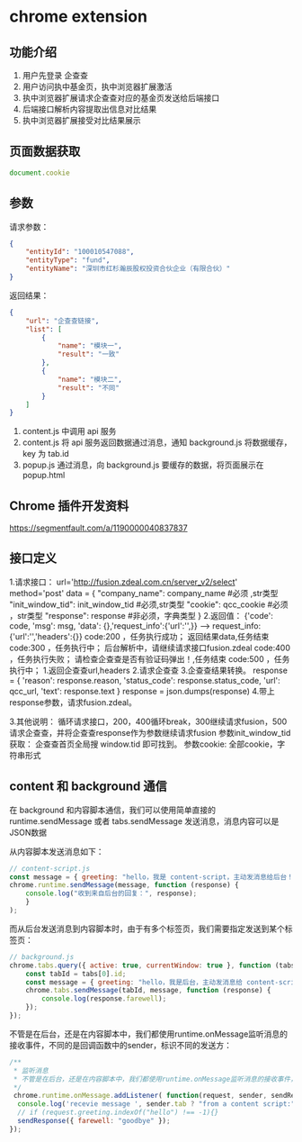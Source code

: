 # chrome extension

## 功能介绍

1. 用户先登录 企查查
2. 用户访问执中基金页，执中浏览器扩展激活
3. 执中浏览器扩展请求企查查对应的基金页发送给后端接口
4. 后端接口解析内容提取出信息对比结果
5. 执中浏览器扩展接受对比结果展示

## 页面数据获取

```js
document.cookie
```

## 参数

请求参数：

```json
{
	"entityId": "100010547088",
	"entityType": "fund",
	"entityName": "深圳市红杉瀚辰股权投资合伙企业（有限合伙）"
}
```

返回结果：

```json
{
	"url": "企查查链接",
	"list": [
		{
			"name": "模块一",
			"result": "一致"
		},
		{
			"name": "模块二",
			"result": "不同"
		}
	]
}
```
1. content.js 中调用 api 服务
2. content.js 将 api 服务返回数据通过消息，通知 background.js 将数据缓存，key 为 tab.id
3. popup.js 通过消息，向 background.js 要缓存的数据，将页面展示在 popup.html

## Chrome 插件开发资料

https://segmentfault.com/a/1190000040837837

## 接口定义

1.请求接口：
    url='http://fusion.zdeal.com.cn/server_v2/select'
    method='post'
    data = {
		"company_name": company_name #必须 ,str类型
		"init_window_tid": init_window_tid #必须,str类型
		"cookie": qcc_cookie #必须 ，str类型
        "response": response #非必须，字典类型
    }
2.返回值：
    {'code': code, 'msg': msg, 'data': {},'request_info':{'url':'',}}
        --> request_info:{'url':'','headers':{}}
    code:200 ，任务执行成功；
        返回结果data,任务结束
    code:300 ，任务执行中；
        后台解析中，请继续请求接口fusion.zdeal
    code:400 ，任务执行失败；
        请检查企查查是否有验证码弹出！,任务结束
    code:500 ，任务执行中；
        1.返回企查查url,headers
        2.请求企查查
        3.企查查结果转换。
            response = {
                'reason': response.reason,
                'status_code': response.status_code,
                'url': qcc_url,
                'text': response.text
            }
            response = json.dumps(response)
        4.带上response参数，请求fusion.zdeal。

3.其他说明：
  循环请求接口，200，400循环break，300继续请求fusion，500请求企查查，并将企查查response作为参数继续请求fusion
  参数init_window_tid获取：
    企查查首页全局搜 window.tid 即可找到。
  参数cookie:
    全部cookie，字符串形式


## content 和 background 通信

在 background 和内容脚本通信，我们可以使用简单直接的 runtime.sendMessage 或者 tabs.sendMessage 发送消息，消息内容可以是JSON数据

从内容脚本发送消息如下：

```js
// content-script.js
const message = { greeting: "hello，我是 content-script，主动发消息给后台！" }
chrome.runtime.sendMessage(message, function (response) {
    console.log("收到来自后台的回复：", response);
    }
);
```

而从后台发送消息到内容脚本时，由于有多个标签页，我们需要指定发送到某个标签页：

```js
// background.js
chrome.tabs.query({ active: true, currentWindow: true }, function (tabs) {
    const tabId = tabs[0].id;
    const message = { greeting: "hello，我是后台，主动发消息给 content-script" }
    chrome.tabs.sendMessage(tabId, message, function (response) {
        console.log(response.farewell);
    });
});
```

不管是在后台，还是在内容脚本中，我们都使用runtime.onMessage监听消息的接收事件，不同的是回调函数中的sender，标识不同的发送方：

```js
/**
 * 监听消息
 * 不管是在后台，还是在内容脚本中，我们都使用runtime.onMessage监听消息的接收事件，不同的是回调函数中的sender，标识不同的发送方
 */
 chrome.runtime.onMessage.addListener( function(request, sender, sendResponse) {
  console.log('recevie message ', sender.tab ? "from a content script:" + sender.tab.url : "from the background script");
  // if (request.greeting.indexOf("hello") !== -1){}
  sendResponse({ farewell: "goodbye" });
});
```